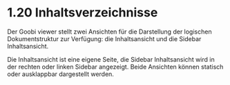 # 1.20 Inhaltsverzeichnisse

Der Goobi viewer stellt zwei Ansichten für die Darstellung der logischen Dokumentstruktur zur Verfügung: die Inhaltsansicht und die Sidebar Inhaltsansicht. 

Die Inhaltsansicht ist eine eigene Seite, die Sidebar Inhaltsansicht wird in der rechten oder linken Sidebar angezeigt. Beide Ansichten können statisch oder ausklappbar dargestellt werden.

